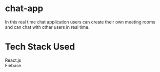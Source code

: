 # chat-app <br />

In this real time chat application users can create their own meeting rooms and can chat with other users in real time. 


# Tech Stack Used <br />
React.js <br />
Fiebase

